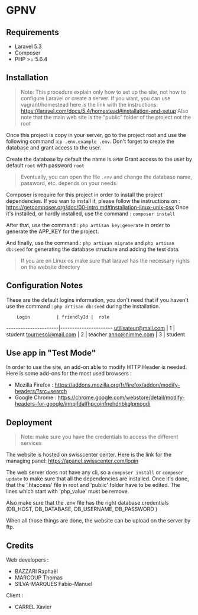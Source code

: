 # GPNV

## Requirements
- Laravel 5.3
- Composer
- PHP >= 5.6.4

## Installation
> Note: This procedure explain only how to set up the site, not how to configure
> Laravel or create a server. If you want, you can use vagrant/homestead here is the link
> with the instructions: https://laravel.com/docs/5.4/homestead#installation-and-setup
> Also note that the main web site is the "public" folder of the project not the root

Once this project is copy in your server, go to the project root and
use the following command :`cp .env.example .env`.
Don't forget to create the database and grant access to the user.

Create the database by default the name is `GPNV`
Grant access to the user by default `root` with password `root`
> Eventually, you can open the file `.env` and change the database name, password, etc.
> depends on your needs.

Composer is require for this project in order to install the project dependencies.
If you wan to install it, please follow the instructions on : https://getcomposer.org/doc/00-intro.md#installation-linux-unix-osx
Once it's installed, or hardly installed, use the command : `composer install`

After that, use the command : `php artisan key:generate` in order to generate
the APP_KEY for the project.

And finally, use the command : `php artisan migrate` and `php artisan db:seed`
for generating the database structure and adding the test data.

>If you are on Linux os make sure that laravel has the necessary rights on the website directory

## Configuration Notes
These are the default logins information, you don't need that if you haven't
use the command : `php artisan db:seed` during the installation.

        Login          | friendlyId |  role
 ----------------------|----------------------
 utilisateur@mail.com  |      1     | student
 tournesol@mail.com    |      2     | teacher
 anno@nimme.com        |      3     | student

## Use app in "Test Mode"
In order to use the site, an add-on able to modify HTTP Header is needed.
Here is some add-ons for the most used browsers :
 - Mozilla Firefox : https://addons.mozilla.org/fr/firefox/addon/modify-headers/?src=search
 - Google Chrome : https://chrome.google.com/webstore/detail/modify-headers-for-google/innpjfdalfhpcoinfnehdnbkglpmogdi

## Deployment
> Note: make sure you have the credentials to access the different services

The website is hosted on swisscenter center.
Here is the link for the managing panel: https://apanel.swisscenter.com/login

The web server does not have any cli, so a `composer install` or `composer update`
to make sure that all the dependencies are installed.
Once it's done, that the '.htaccess' file in root and 'public' folder have to
be edited. The lines which start with 'php_value' must be remove.

Also make sure that the .env file has the right database credentials (DB_HOST, DB_DATABASE, DB_USERNAME, DB_PASSWORD )

When all those things are done, the website can be upload on the server by ftp.

## Credits
Web developers :
 - BAZZARI Raphaël
 - MARCOUP Thomas
 - SILVA-MARQUES Fabio-Manuel

Client :
 - CARREL Xavier
